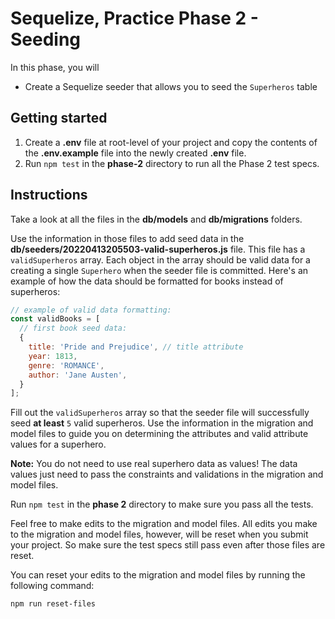 # Sequelize, Practice Phase 2 - Seeding

In this phase, you will

* Create a Sequelize seeder that allows you to seed the `Superheros` table

## Getting started

1. Create a **.env** file at root-level of your project and copy the contents of
   the **.env.example** file into the newly created **.env** file.
2. Run `npm test` in the __phase-2__ directory to run all the Phase 2 test
   specs.

## Instructions

Take a look at all the files in the **db/models** and **db/migrations** folders.

Use the information in those files to add seed data in the
**db/seeders/20220413205503-valid-superheros.js** file. This file has a
`validSuperheros` array. Each object in the array should be valid data for a
creating a single `Superhero` when the seeder file is committed. Here's an
example of how the data should be formatted for books instead of superheros:

```js
// example of valid data formatting:
const validBooks = [
  // first book seed data:
  {
    title: 'Pride and Prejudice', // title attribute
    year: 1813,
    genre: 'ROMANCE',
    author: 'Jane Austen',
  }
];
```

Fill out the `validSuperheros` array so that the seeder file will successfully
seed **at least** `5` valid superheros. Use the information in the migration and
model files to guide you on determining the attributes and valid attribute
values for a superhero.

**Note:** You do not need to use real superhero data as values! The data values
just need to pass the constraints and validations in the migration and model
files.

Run `npm test` in the __phase 2__ directory to make sure you pass all the tests.

Feel free to make edits to the migration and model files. All edits you make to
the migration and model files, however, will be reset when you submit your
project. So make sure the test specs still pass even after those files are
reset.

You can reset your edits to the migration and model files by running the
following command:

```bash
npm run reset-files
```
